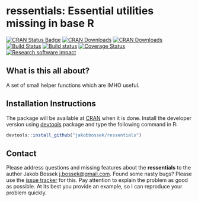 # ressentials: Essential utilities missing in base R

[![CRAN Status Badge](http://www.r-pkg.org/badges/version/ressentials)](http://cran.r-project.org/web/packages/ressentials)
[![CRAN Downloads](http://cranlogs.r-pkg.org/badges/ressentials)](http://cran.rstudio.com/web/packages/ressentials/index.html)
[![CRAN Downloads](http://cranlogs.r-pkg.org/badges/grand-total/ressentials?color=orange)](http://cran.rstudio.com/web/packages/ressentials/index.html)
[![Build Status](https://travis-ci.org/jakobbossek/ressentials.svg?branch=master)](https://travis-ci.org/jakobbossek/ressentials)
[![Build status](https://ci.appveyor.com/api/projects/status/eu0nns2dsgocwntw/branch/master?svg=true)](https://ci.appveyor.com/project/jakobbossek/ressentials/branch/master)
[![Coverage Status](https://coveralls.io/repos/github/jakobbossek/ressentials/badge.svg?branch=master)](https://coveralls.io/github/jakobbossek/ressentials?branch=master)
[![Research software impact](http://depsy.org/api/package/cran/ressentials/badge.svg)](http://depsy.org/package/r/ressentials)

## What is this all about?

A set of small helper functions which are IMHO useful.

## Installation Instructions

The package will be available at [CRAN](http://cran.r-project.org) when it is done. Install the developer version using [devtools](https://github.com/hadley/ddevtools) package and type the following command in R:

```r
devtools::install_github("jakobbossek/ressentials")
```

## Contact

Please address questions and missing features about the **ressentials** to the author Jakob Bossek <j.bossek@gmail.com>. Found some nasty bugs? Please use the [issue tracker](https://github.com/jakobbossek/ressentials/issues) for this. Pay attention to explain the problem as good as possible. At its best you provide an example, so I can reproduce your problem quickly.



